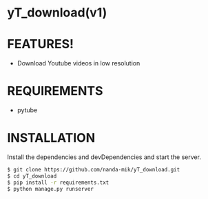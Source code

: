 # yT_download(v1)

# FEATURES!

  - Download Youtube videos in low resolution


# REQUIREMENTS
  - pytube

# INSTALLATION

Install the dependencies and devDependencies and start the server.

```sh
$ git clone https://github.com/nanda-mik/yT_download.git
$ cd yT_download
$ pip install -r requirements.txt
$ python manage.py runserver
